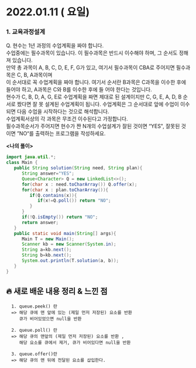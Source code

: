 # 2022.01.11 ( 요일)
### **1. 교육과정설계**

Q. 현수는 1년 과정의 수업계획을 짜야 합니다.  
   수업중에는 필수과목이 있습니다. 이 필수과목은 반드시 이수해야 하며, 그 순서도 정해져 있습니다.  
   만약 총 과목이 A, B, C, D, E, F, G가 있고, 여기서 필수과목이 CBA로 주어지면 필수과목은 C, B, A과목이며  
   이 순서대로 꼭 수업계획을 짜야 합니다.
   여기서 순서란 B과목은 C과목을 이수한 후에 들어야 하고, A과목은 C와 B를 이수한 후에 들 어야 한다는 것입니다.  
   현수가 C, B, D, A, G, E로 수업계획을 짜면 제대로 된 설계이지만
   C, G, E, A, D, B 순서로 짰다면 잘 못 설계된 수업계획이 됩니다.
   수업계획은 그 순서대로 앞에 수업이 이수되면 다음 수업을 시작하다는 것으로 해석합니다.  
   수업계획서상의 각 과목은 무조건 이수된다고 가정합니다.  
   필수과목순서가 주어지면 현수가 짠 N개의 수업설계가 잘된 것이면 “YES", 잘못된 것이면 ”NO“를 출력하는 프로그램을 작성하세요.


**<나의 풀이>**
```java
import java.util.*;
class Main {
   public String solution(String need, String plan){
      String answer="YES";
      Queue<Character> Q = new LinkedList<>();
      for(char x : need.toCharArray()) Q.offer(x);
      for(char x : plan.toCharArray()){
         if(Q.contains(x)){
            if(x!=Q.poll()) return "NO";
         }
      }
      if(!Q.isEmpty()) return "NO";
      return answer;
   }
   public static void main(String[] args){
      Main T = new Main();
      Scanner kb = new Scanner(System.in);
      String a=kb.next();
      String b=kb.next();
      System.out.println(T.solution(a, b));
   }
}
```


##  **🔥 새로 배운 내용 정리 & 느낀 점**
      
      1. queue.peek() 란 
      => 해당 큐에 맨 앞에 있는 (제일 먼저 저장된) 요소를 반환
         큐가 비어있었으면 null을 반환
      
      2. queue.poll() 란
      => 해당 큐의 맨앞의 (제일 먼저 저장된) 요소를 반환 , 
         해당 요소를 큐에서 제거, 큐가 비어있다면 null을 반환

      3. queue.offer()란
      => 해당 큐의 맨 뒤에 전달된 요소를 삽입한다.


      